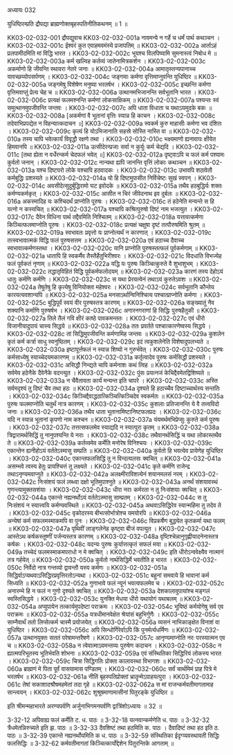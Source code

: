 अध्यायः 032

युधिष्ठिरम्प्रति द्रौपद्या ब्राह्मणोक्तबृहस्पतिनीतिकथनम् ॥ 1 ॥

KK03-02-032-001	द्रौपद्युवाच 
KK03-02-032-001a	नावमन्ये न गर्हे च धर्मं पार्थ कथञ्चन ।
KK03-02-032-001c	ईश्वरं कुत एवाहमवमंस्ये प्रजापतिम् ॥
KK03-02-032-002a	आर्ताऽहं प्रलपामीदमिति मां विद्धि भारत ।
KK03-02-032-002c	भूयश्च विलपिष्यामि सुमनास्त्वं निबोध मे ॥
KK03-02-032-003a	कर्म खल्विह कर्तव्यं जातेनामित्रकर्शन ।
KK03-02-032-003c	अकर्माणो हि जीवन्ति स्थावरा नेतरे जनाः ॥
KK03-02-032-004a	आमातृस्तन्यपानाच्च यावच्छय्योपसर्पणम् ।
KK03-02-032-004c	जङ्गमाः कर्मणा वृत्तिमाप्नुवन्ति युधिष्ठिर ॥
KK03-02-032-005a	जङ्गमेषु विशेषेण मनुष्या भरतर्षभ ।
KK03-02-032-005c	इच्छन्ति कर्मणा वृत्तिमवाप्तुं प्रेत्य चेह च ॥
KK03-02-032-006a	उत्थानमभिजानन्ति सर्वभूतानि भारत ।
KK03-02-032-006c	प्रत्यक्षं फलमश्नन्ति कर्मणां लोकसाक्षिकम् ॥
KK03-02-032-007a	पश्यन्तः स्वं समुत्थानमुपजीवन्ति जन्तवः ।
KK03-02-032-007c	अपि धाता विधाता च यथाऽयमुदके बकः ॥
KK03-02-032-008a	[अकर्मणां वै भूतानां वृत्तिः स्यान्न हि काचन ।
KK03-02-032-008c	तदेवाभिप्रपद्येत न विहन्यात्कदाचन ॥]
KK03-02-032-009a	स्वकर्म कुरु माहासीः कर्मणा भव दंशितः ।
KK03-02-032-009c	कृत्यं हि योऽभिजानाति सहस्रे सोस्ति नास्ति वा ॥
KK03-02-032-010a	तस्य चापि भवेत्कार्यं विवृद्धौ रक्षणे तथा ।
KK03-02-032-010c	भक्ष्यमाणो ह्यनावापः क्षीयेत हिमवानपि ॥
KK03-02-032-011a	उत्सीदेरन्प्रजाः सर्वा न कुर्युः कर्म चेद्यदि ।
KK03-02-032-011c	[तथा ह्येता न वर्धेरन्कर्म चेदफलं भवेत् ॥]
KK03-02-032-012a	दृष्ट्वाऽपि च फलं कर्म पश्यामः कुर्वतो जनान् ।
KK03-02-032-012c	नान्यथा ह्यपि जानन्ति वृत्तिं लोकाः कथञ्चन ॥
KK03-02-032-013a	यश्च दिष्टपरो लोके यश्चापि हठवादकः ।
KK03-02-032-013c	उभावपि शठावेतौ कर्मबुद्धिः प्रशस्यते ॥
KK03-02-032-014a	यो हि दिष्टमुपासीत निर्विचेष्टः सुखं स्वपन् ।
KK03-02-032-014c	अवसीदेत्सुदुर्बुद्धिरामो घट इवोदके ॥
KK03-02-032-015a	तथैव हठबुद्धिर्यः शक्तः कर्मण्यकर्मकृत् ।
KK03-02-032-015c	आसीत न चिरं जीवेदनाथ इव दुर्बलः ॥
KK03-02-032-016a	अकस्मादिह यः कश्चिदर्थं प्राप्नोति पूरुषः ।
KK03-02-032-016c	तं हठेनेति मन्यन्ते स हि यत्नो न कस्यचित् ॥
KK03-02-032-017a	यश्चापि कश्रित्पुरुषो दिष्टं नाम भजत्युत ।
KK03-02-032-017c	दैवेन विधिना पार्थ तद्दैवमिति निश्चितम् ॥
KK03-02-032-018a	यत्तावत्कर्मणा किञ्चित्फलमाप्नोति पूरुषः ।
KK03-02-032-018c	प्रत्यक्षं चक्षुषा दृष्टं तत्पौरुषमिति श्रुतम् ॥
KK03-02-032-019a	स्वभावतः प्रवृत्तो यः प्राप्नोत्यर्थं न कारणात् ।
KK03-02-032-019c	तत्स्वभावात्मकं विद्धि फलं पुरुषसत्तम ॥
KK03-02-032-020a	एवं हठाच्च दैवाच्च स्वभावात्कर्मणस्तथा ।
KK03-02-032-020c	यानि प्राप्नोति पुरुषस्तत्फलं पूर्वकर्मणाम् ॥
KK03-02-032-021a	धातापि हि स्वकर्मैव तैस्तैर्हेतुभिरीश्वरः ।
KK03-02-032-021c	विदधाति विभज्येह फलं पूर्वकतं नृणाम् ॥
KK03-02-032-022a	यद्धि यः पुरुषः किञ्चित्कुरुते वै शुभाशुभम् ।
KK03-02-032-022c	तद्धातृविहितं विद्धि पूर्वकर्मफलोदयम् ॥
KK03-02-032-023a	कारणं तस्य देहोऽयं धातुः कर्मणि कर्मणि ।
KK03-02-032-023c	स यथा प्रेरयत्येनं तथाऽयं कुरुतेऽवशः ॥
KK03-02-032-024a	तेषुतेषु हि कृत्येषु विनियोक्ता महेश्वरः ।
KK03-02-032-024c	सर्वभूतानि कौन्तेय कारयत्यवशान्यपि ॥
KK03-02-032-025a	मनसाऽर्थान्विनिश्चित्य पश्चात्प्राप्नोति कर्मणा ।
KK03-02-032-025c	बुद्धिपूर्वं स्वयं वीर पुरुषस्तत्र कारणम् ॥
KK03-02-032-026a	सङ्ख्यातुं नैव शक्यानि कर्माणि पुरुषर्षभ ।
KK03-02-032-026c	अगारनगराणां हि सिद्धिः पुरुषहैतुकी ॥
KK03-02-032-027a	तिले तैलं गवि क्षीरं काष्ठे पावकमन्ततः ।
KK03-02-032-027c	एवं धीरो विजानीयादुपायं चास्य सिद्धये ॥
KK03-02-032-028a	ततः प्रवर्तते पश्चात्कारणेष्वस्य सिद्धये ।
KK03-02-032-028c	तां सिद्धिमुपजीवन्ति कर्मणामिह जन्तवः ॥
KK03-02-032-029a	कुशलेन कृतं कर्म कर्त्रा साधु स्वनुष्ठितम् ।
KK03-02-032-029c	इदं त्वकुशलेनेति विशेषादुपलभ्यते ॥
KK03-02-032-030a	इष्टापूर्त्तफलं न स्यान्न शिष्यो न गुरुर्भवेत् ।
KK03-02-032-030c	पुरुषः कर्मसाध्येषु स्याच्चेदयमकारणम् ॥
KK03-02-032-031a	कर्तृत्वादेव पुरुषः कर्मसिद्धौ प्रशस्यते ।
KK03-02-032-031c	असिद्धौ निन्द्यते चापि कर्मनाशः कथं त्विह ॥
KK03-02-032-032a	सर्वमेव हठेनैके दैवेनैके वदन्त्युत ।
KK03-02-032-032c	पुंसः प्रयत्नजं केचिद्दैवमेतद्विशिष्यते ॥
KK03-02-032-033a	न चैवैतावता कार्यं मन्यन्त इति चापरे ।
KK03-02-032-033c	अस्ति सर्वमदृश्यं तु दिष्टं चैव तथा हठः ॥
KK03-02-032-034a	दृश्यते हि हठाच्चैव दिष्टाच्चार्थस्य सन्ततिः ।
KK03-02-032-034c	किञ्चिद्दैवाद्धठात्किञ्चित्किञ्चिदेव स्वकर्मतः ॥
KK03-02-032-035a	पुरुषः फलमाप्नोति चतुर्थं नात्र कारणम् ।
KK03-02-032-035c	कुशलाः प्रतिजानन्ति ये वै तत्त्वविदो जनाः ॥
KK03-02-032-036a	तथैव धाता भूतानामिष्टानिष्टफलप्रदः ।
KK03-02-032-036c	यदि न स्यान्न भूतानां कृपणो नाम कश्चन ॥
KK03-02-032-037a	यंयमर्थमभिप्रेप्सुः कुरुते कर्म पूरुषः ।
KK03-02-032-037c	तत्तत्सफलमेव स्याद्यदि न स्यात्पुरा कृतम् ॥
KK03-02-032-038a	त्रिद्वारामर्थसिद्धिं तु नानुपश्यन्ति ये नराः ।
KK03-02-032-038c	तथैवानर्थसिद्धिं च यथा लोकास्तथैव ते ॥
KK03-02-032-039a	कर्तव्यमेव कर्मेति मनोरेष विनिश्चयः ।
KK03-02-032-039c	एकान्तेन ह्यनीहोऽयं वर्ततेऽस्मासु सम्प्रति ॥
KK03-02-032-040a	कुर्वतो हि भवत्येव प्रायेणेह युधिष्ठिर ।
KK03-02-032-040c	एकान्तफलसिद्धिं तु न विन्दत्यलसः क्वचित् ॥
KK03-02-032-041a	असम्भवे त्वस्य हेतुः प्रायश्चित्तं तु लक्ष्यते ।
KK03-02-032-041c	कृते कर्मणि राजेन्द्र तथाऽनृण्यमवाप्नुते ॥
KK03-02-032-042a	अलक्ष्मीराविशत्येनं शयानमलसं नरम् ।
KK03-02-032-042c	निःसंशयं फलं लब्ध्वा दक्षो भूतिमुपाश्नुते ॥
KK03-02-032-043a	अनर्थं संशयावस्थं गृणन्त्यामुक्तसशंयाः ।
KK03-02-032-043c	धीरा नराः कर्मरता न तु निःसंशयाः क्वचित् ॥
KK03-02-032-044a	एकान्ते नह्यनर्थोऽयं वर्ततेऽस्मासु साम्प्रतम् ।
KK03-02-032-044c	स तु निःसंशयं न स्यात्त्वयि कर्मण्यवस्थिते ॥
KK03-02-032-045a	अथवाऽसिद्धिरेव स्यान्महिमा तु तदेव ते ।
KK03-02-032-045c	वृकोदरस्य बीभत्सोर्भात्रोश्च यमयोरपि ॥
KK03-02-032-046a	अन्येषां कर्म सफलमस्माकमपि वा पुनः ।
KK03-02-032-046c	विप्रकर्षेण बुद्ध्येत कृतकर्मा यथा फलम् ॥
KK03-02-032-047a	पृथिवीं लाङ्गलेनेह कृष्ट्वा बीजं वपत्युत ।
KK03-02-032-047c	आस्तेऽथ कर्षकस्तूष्णीं पर्जन्यस्तत्र कारणम् ॥
KK03-02-032-048a	वृष्टिश्चेन्नानुगृह्णीयादनेनास्तत्र कर्षकः ।
KK03-02-032-048c	यदन्यः पुरुषः कुर्यात्तत्कृतं सफलं मया ॥
KK03-02-032-049a	तच्चेदं फलमस्माकमपराधो न मे क्वचित् ।
KK03-02-032-049c	इति धीरोऽन्ववेक्ष्यैव नात्मानं तत्र गर्हयेत् ॥
KK03-02-032-050a	कुर्वतो नार्थसिद्धिर्मे भवतीति ह भारत ।
KK03-02-032-050c	निर्वेदो नात्र गन्तव्यो द्वावन्तौ यस्य कर्मणः ॥
KK03-02-032-051a	सिद्धिर्वाऽप्यथवाऽसिद्धिरप्रवृत्तिरतोऽन्यथा ।
KK03-02-032-051c	बहूनां समवाये हि भावानां कर्म सिध्यति ॥
KK03-02-032-052a	गुणाभावे फलं न्यूनं भवत्यफलमेव च ।
KK03-02-032-052c	अनारम्भे हि न फलं न गुणो दृश्यते क्वचित् ॥
KK03-02-032-053a	देशकालावुपायांश्च मङ्गलं स्वस्तिसिद्धये ।
KK03-02-032-053c	युनक्ति मेधया धीरो यथायोगं यथाबलम् ॥
KK03-02-032-054a	अप्युपायेन तत्कार्यमुपदेष्टा पराक्रमः ।
KK03-02-032-054c	भूयिष्ठं कर्मयोगेषु सर्व एव पराक्रमः ॥
KK03-02-032-055a	यत्रधीमानवेक्षेत श्रेयांसं बहुभिर्गुणैः ।
KK03-02-032-055c	साम्नैवार्थं ततो लिप्सेत्कर्म चास्मै प्रयोजयेत् ॥
KK03-02-032-056a	व्यसनं नाभिकाङ्क्षेत विनाशं वा युधिष्ठिर ।
KK03-02-032-056c	अपि सिन्धोर्गिरेर्वाऽपि किं पुनर्मर्त्यधर्मिणः ॥
KK03-02-032-057a	उत्थानयुक्तः सततं परेषामन्तरैषणे ।
KK03-02-032-057c	आनृण्यमाप्नोति नरः परस्यात्मन एव च ॥
KK03-02-032-058a	न त्वेवात्माऽवमन्तव्यः पुरुषेण कदाचन ।
KK03-02-032-058c	न ह्यात्मपरिभूतस्य भूतिर्भवति शोभना ॥
KK03-02-032-059a	एवं संस्थितिका सिद्धिरियं लोकस्य भारत ।
KK03-02-032-059c	चित्रा सिद्धिगतिः प्रोक्ता कालावस्था विभागशः ॥
KK03-02-032-060a	ब्राह्मणं मे पिता पूर्वं वासयामास पण्डितम् ।
KK03-02-032-060c	सर्वं चार्थमिमं प्राह पित्रे मे भरतर्षभ ॥
KK03-02-032-061a	नीतिं बृहस्पतिप्रोक्तां भ्रातॄन्मेऽग्राहयत्पुरा ।
KK03-02-032-061c	तेषां सकाशादश्रौषमहमेतां तदा गृहे ॥
KK03-02-032-062a	स मां राजन्कर्मवतीमागतामाह सान्त्वयन् ।
KK03-02-032-062c	शुश्रूषमाणामासीनां पितुरङ्के युधिष्ठिर ॥

इति श्रीमन्महाभारते अरण्यपर्वणि अर्जुनाभिगमनपर्वणि द्वात्रिंशोऽध्यायः ॥ 32 ॥

3-32-12 अपिवाह्य फलं कर्मेति ट. ध. पाठः ॥ 3-32-18 यत्नवान्कर्मणेति ध. पाठः ॥ 3-32-32 त्रैधमेतन्निरुच्यते इति झ. पाठः ॥ 3-32-33 दैवशिष्टं तथा हठमिति क. पाठः । दैवादिष्टं तथा हठ इति ठ. पाठः ॥ 3-32-39 एकान्ते नह्यनर्थोयमिति क ध. पाठः ॥ 3-32-59 संस्थितिका ईदृग्व्यवस्थावती सिद्धिः फलसिद्धिः ॥ 3-32-62 कर्मवतीमागतां किञ्चित्कार्योद्देशेन पितुरन्तिके आगताम् ॥
